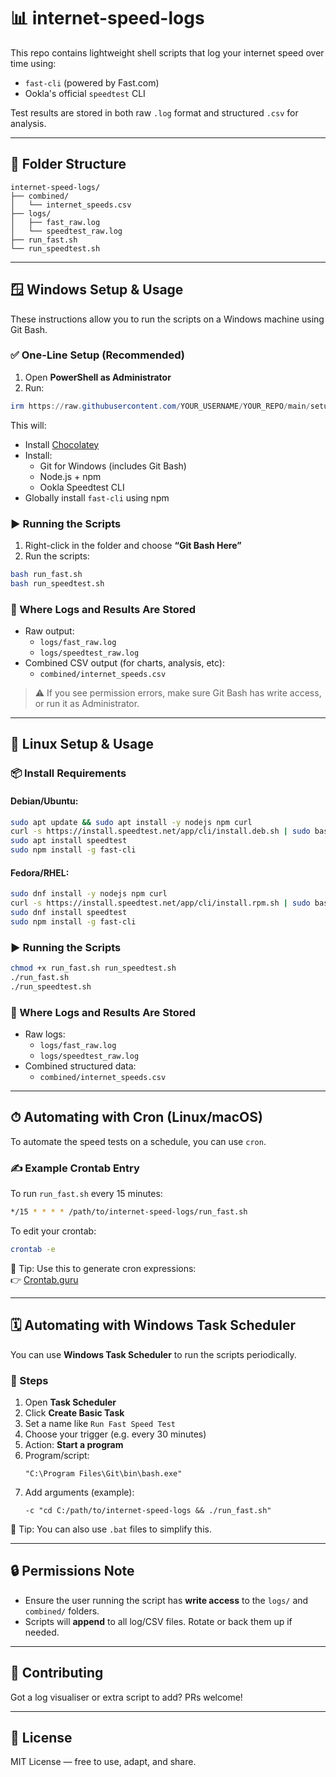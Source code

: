 # 📊 internet-speed-logs

This repo contains lightweight shell scripts that log your internet speed over time using:

- `fast-cli` (powered by Fast.com)
- Ookla's official `speedtest` CLI

Test results are stored in both raw `.log` format and structured `.csv` for analysis.

---

## 📁 Folder Structure

```
internet-speed-logs/
├── combined/
│   └── internet_speeds.csv
├── logs/
│   ├── fast_raw.log
│   └── speedtest_raw.log
├── run_fast.sh
└── run_speedtest.sh
```

---

## 🪟 Windows Setup & Usage

These instructions allow you to run the scripts on a Windows machine using Git Bash.

### ✅ One-Line Setup (Recommended)

1. Open **PowerShell as Administrator**
2. Run:

```powershell
irm https://raw.githubusercontent.com/YOUR_USERNAME/YOUR_REPO/main/setup.ps1 | iex
```

This will:
- Install [Chocolatey](https://chocolatey.org/)
- Install:
  - Git for Windows (includes Git Bash)
  - Node.js + npm
  - Ookla Speedtest CLI
- Globally install `fast-cli` using npm

### ▶️ Running the Scripts

1. Right-click in the folder and choose **“Git Bash Here”**
2. Run the scripts:

```bash
bash run_fast.sh
bash run_speedtest.sh
```

### 📄 Where Logs and Results Are Stored

- Raw output:
  - `logs/fast_raw.log`
  - `logs/speedtest_raw.log`
- Combined CSV output (for charts, analysis, etc):
  - `combined/internet_speeds.csv`

> ⚠️ If you see permission errors, make sure Git Bash has write access, or run it as Administrator.

---

## 🐧 Linux Setup & Usage

### 📦 Install Requirements

#### Debian/Ubuntu:
```bash
sudo apt update && sudo apt install -y nodejs npm curl
curl -s https://install.speedtest.net/app/cli/install.deb.sh | sudo bash
sudo apt install speedtest
sudo npm install -g fast-cli
```

#### Fedora/RHEL:
```bash
sudo dnf install -y nodejs npm curl
curl -s https://install.speedtest.net/app/cli/install.rpm.sh | sudo bash
sudo dnf install speedtest
sudo npm install -g fast-cli
```

### ▶️ Running the Scripts

```bash
chmod +x run_fast.sh run_speedtest.sh
./run_fast.sh
./run_speedtest.sh
```

### 📄 Where Logs and Results Are Stored

- Raw logs:
  - `logs/fast_raw.log`
  - `logs/speedtest_raw.log`
- Combined structured data:
  - `combined/internet_speeds.csv`

---

## ⏱ Automating with Cron (Linux/macOS)

To automate the speed tests on a schedule, you can use `cron`.

### ✍️ Example Crontab Entry

To run `run_fast.sh` every 15 minutes:

```bash
*/15 * * * * /path/to/internet-speed-logs/run_fast.sh
```

To edit your crontab:
```bash
crontab -e
```

🧠 Tip: Use this to generate cron expressions:  
👉 [Crontab.guru](https://crontab.guru/)

---

## 🗓 Automating with Windows Task Scheduler

You can use **Windows Task Scheduler** to run the scripts periodically.

### 🧰 Steps

1. Open **Task Scheduler**
2. Click **Create Basic Task**
3. Set a name like `Run Fast Speed Test`
4. Choose your trigger (e.g. every 30 minutes)
5. Action: **Start a program**
6. Program/script:
   ```
   "C:\Program Files\Git\bin\bash.exe"
   ```
7. Add arguments (example):
   ```
   -c "cd C:/path/to/internet-speed-logs && ./run_fast.sh"
   ```

🧠 Tip: You can also use `.bat` files to simplify this.

---

## 🔒 Permissions Note

- Ensure the user running the script has **write access** to the `logs/` and `combined/` folders.
- Scripts will **append** to all log/CSV files. Rotate or back them up if needed.

---

## 🤝 Contributing

Got a log visualiser or extra script to add? PRs welcome!

---

## 📜 License

MIT License — free to use, adapt, and share.
